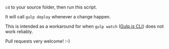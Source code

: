 `cd`  to your source folder, then run this script.

It will call `gulp deploy` whenever a change happen.

This is intended as a workaround for when `gulp watch` ([Gulp.js CLI](https://github.com/gulpjs/gulp-cli)) does not work reliably.

Pull requests very welcome! :-)
